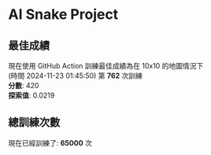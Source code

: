 
# AI Snake Project

## **最佳成績**
現在使用 GitHub Action 訓練最佳成績為在 10x10 的地圖情況下  
(時間 2024-11-23 01:45:50) 第 **762** 次訓練  
**分數**: 420  
**探索值**: 0.0219

## 總訓練次數
現在已經訓練了: **65000** 次
